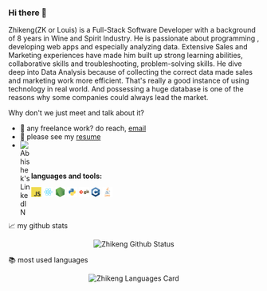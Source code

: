 <!--
**Zhikeng/Zhikeng** is a ✨ _special_ ✨ repository because its `README.md` (this file) appears on your GitHub profile.

Here are some ideas to get you started:

- 🔭 I’m currently working on ...
- 🌱 I’m currently learning ...
- 👯 I’m looking to collaborate on ...
- 🤔 I’m looking for help with ...
- 💬 Ask me about ...
- 📫 How to reach me: ...
- 😄 Pronouns: ...
- ⚡ Fun fact: ...
-->

### Hi there 👋

Zhikeng(ZK or Louis) is a Full-Stack Software Developer with a background of 8 years in Wine and Spirit Industry. He is passionate about programming , developing web apps and especially analyzing data. Extensive Sales and Marketing experiences have made him built up strong learning abilities,  collaborative skills and troubleshooting, problem-solving skills. 
He dive deep into Data Analysis because of collecting the correct data made sales and marketing work more efficient. That's really a good instance of using technology in real world. And possessing a huge database is one of the reasons why some companies could always lead the market. 

Why don't we just meet and talk about it?
- 💼 any freelance work? do reach, [email](mailto:kongzhikeng@gmail.com)
- 📄 please see my [resume](https://drive.google.com/file/d/12PPurr0UISxiPLJxvpP1d77MaJjoqCEW/view?usp=sharing)
- <a href="https://www.linkedin.com/in/zhikeng-kong/">
  <img align="left" alt="Abhishek's LinkedIN" width="22px" src="https://camo.githubusercontent.com/f17ba9730c27e5f1230325b94c8b68bbf3115d32650866f6e3d0ade68201beea/68747470733a2f2f696d672e736869656c64732e696f2f62616467652f4c696e6b6564496e2d2532333030373742352e7376673f6c6f676f3d6c696e6b6564696e266c6f676f436f6c6f723d7768697465" />
</a>

<br />

**languages and tools:**  

<code><img height="20" src="https://raw.githubusercontent.com/github/explore/80688e429a7d4ef2fca1e82350fe8e3517d3494d/topics/javascript/javascript.png"></code>
<code><img height="20" src="https://raw.githubusercontent.com/github/explore/80688e429a7d4ef2fca1e82350fe8e3517d3494d/topics/react/react.png"></code>
<code><img height="20" src="https://raw.githubusercontent.com/github/explore/80688e429a7d4ef2fca1e82350fe8e3517d3494d/topics/nodejs/nodejs.png"></code>
<code><img height="20" src="https://raw.githubusercontent.com/github/explore/80688e429a7d4ef2fca1e82350fe8e3517d3494d/topics/python/python.png"></code>
<code><img height="20" src="https://raw.githubusercontent.com/github/explore/80688e429a7d4ef2fca1e82350fe8e3517d3494d/topics/git/git.png"></code>
<code><img height="20" src="https://raw.githubusercontent.com/github/explore/80688e429a7d4ef2fca1e82350fe8e3517d3494d/topics/cpp/cpp.png"></code>
<code><img height="20" src="https://raw.githubusercontent.com/github/explore/80688e429a7d4ef2fca1e82350fe8e3517d3494d/topics/java/java.png"></code>

<br />

📈 my github stats

<p align="center"> <img src="https://github-readme-stats.vercel.app/api?username=Zhikeng&show_icons=true&theme=tokyonight" alt="Zhikeng Github Status" />

📚 most used languages

<p align="center"> <img src="https://github-readme-stats.vercel.app/api/top-langs/?username=Zhikeng&layout=compact&theme=tokyonight" alt="Zhikeng Languages Card" />
